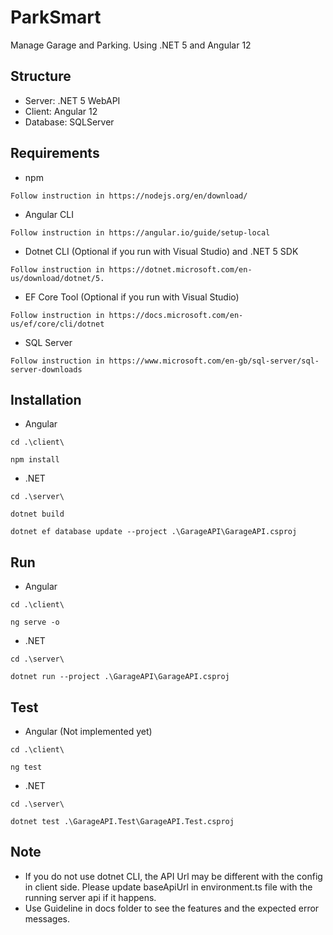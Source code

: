 # ParkSmart
Manage Garage and Parking. Using .NET 5 and Angular 12

## Structure
- Server: .NET 5 WebAPI
- Client: Angular 12
- Database: SQLServer

## Requirements
- npm
```
Follow instruction in https://nodejs.org/en/download/
```

- Angular CLI
```
Follow instruction in https://angular.io/guide/setup-local
```

- Dotnet CLI (Optional if you run with Visual Studio) and .NET 5 SDK
```
Follow instruction in https://dotnet.microsoft.com/en-us/download/dotnet/5.
```

- EF Core Tool (Optional if you run with Visual Studio)
```
Follow instruction in https://docs.microsoft.com/en-us/ef/core/cli/dotnet
```

- SQL Server
```
Follow instruction in https://www.microsoft.com/en-gb/sql-server/sql-server-downloads
```

## Installation
- Angular
```
cd .\client\

npm install
```
- .NET
```
cd .\server\

dotnet build

dotnet ef database update --project .\GarageAPI\GarageAPI.csproj
```

## Run
- Angular
```
cd .\client\

ng serve -o
```
- .NET
```
cd .\server\

dotnet run --project .\GarageAPI\GarageAPI.csproj
```

## Test
- Angular (Not implemented yet)
```
cd .\client\

ng test
```
- .NET
```
cd .\server\

dotnet test .\GarageAPI.Test\GarageAPI.Test.csproj
```

## Note
- If you do not use dotnet CLI, the API Url may be different with the config in client side. Please update baseApiUrl in environment.ts file with the running server api if it happens.
- Use Guideline in docs folder to see the features and the expected error messages.
